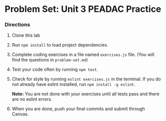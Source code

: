 # Problem Set: Unit 3 PEADAC Practice

### Directions
1. Clone this lab
2. Run `npm install` to load project dependencies.
3. Complete coding exercises in a file named `exercises.js` file. (You will find the questions in `problem-set.md`)
4. Test your code often by running `npm test`.
5. Check for style by running `eslint exercises.js` in the terminal. If you do not already have eslint installed, run `npm install -g eslint`.

   **Note:** You are not done with your exercises until all tests pass and there are no eslint errors.

6. When you are done, push your final commits and submit through Canvas.
